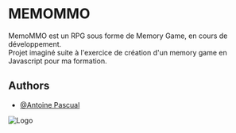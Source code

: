 
# MEMOMMO

MemoMMO est un RPG sous forme de Memory Game, en cours de développement.
<br>
Projet imaginé suite à l'exercice de création d'un memory game en Javascript pour ma formation.





## Authors

- [@Antoine Pascual](https://www.github.com/flashtheorie)


![Logo](https://i.imgur.com/RTDsDl5.png)


